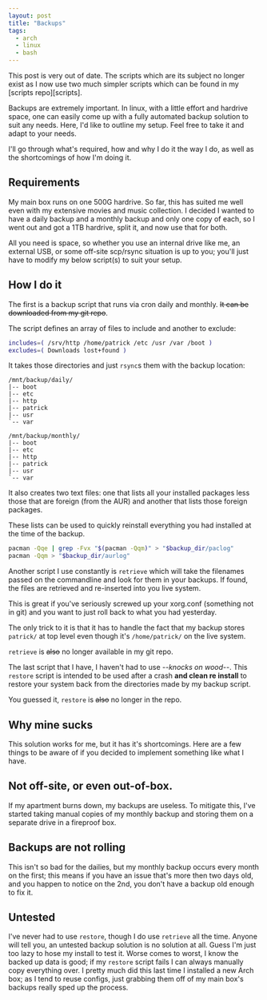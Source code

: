 ```yaml
---
layout: post
title: "Backups"
tags:
  - arch
  - linux
  - bash
---
```


<div class="well">
This post is very out of date. The scripts which are its subject no 
longer exist as I now use two much simpler scripts which can be found in 
my [scripts repo][scripts].
</div>

[scripts]: https://github.com/pbrisbin/scripts "Scripts"

Backups are extremely important. In linux, with a little effort and 
hardrive space, one can easily come up with a fully automated backup 
solution to suit any needs. Here, I'd like to outline my setup. Feel 
free to take it and adapt to your needs.

I'll go through what's required, how and why I do it the way I do, as 
well as the shortcomings of how I'm doing it.

## Requirements

My main box runs on one 500G hardrive. So far, this has suited me well 
even with my extensive movies and music collection. I decided I wanted 
to have a daily backup and a monthly backup and only one copy of each, 
so I went out and got a 1TB hardrive, split it, and now use that for 
both.

All you need is space, so whether you use an internal drive like me, an 
external USB, or some off-site scp/rsync situation is up to you; you'll 
just have to modify my below script(s) to suit your setup.

## How I do it

The first is a backup script that runs via cron daily and monthly. 
<del>It can be downloaded from my git repo</del>.

The script defines an array of files to include and another to exclude:

```bash 
includes=( /srv/http /home/patrick /etc /usr /var /boot )
excludes=( Downloads lost+found )
```

It takes those directories and just `rsync`s them with the backup 
location:

```
/mnt/backup/daily/
|-- boot
|-- etc
|-- http
|-- patrick
|-- usr
`-- var

/mnt/backup/monthly/
|-- boot
|-- etc
|-- http
|-- patrick
|-- usr
`-- var
```

It also creates two text files: one that lists all your installed 
packages less those that are foreign (from the AUR) and another that 
lists those foreign packages.

These lists can be used to quickly reinstall everything you had 
installed at the time of the backup.

```bash 
pacman -Qqe | grep -Fvx "$(pacman -Qqm)" > "$backup_dir/paclog"
pacman -Qqm > "$backup_dir/aurlog"
```

Another script I use constantly is `retrieve` which will take the 
filenames passed on the commandline and look for them in your backups. 
If found, the files are retrieved and re-inserted into you live system.

This is great if you've seriously screwed up your xorg.conf (something 
not in git) and you want to just roll back to what you had yesterday.

The only trick to it is that it has to handle the fact that my backup 
stores `patrick/` at top level even though it's `/home/patrick/` on the 
live system.

`retrieve` is <del>also</del> no longer available in my git repo.

The last script that I have, I haven't had to use *--knocks on wood--*. 
This `restore` script is intended to be used after a crash **and clean 
re install** to restore your system back from the directories made by my 
backup script.

You guessed it, `restore` is <del>also</del> no longer in the repo.

[restore]: http://github.com/pbrisbin/scripts/blob/master/restore

## Why mine sucks

This solution works for me, but it has it's shortcomings. Here are a 
few things to be aware of if you decided to implement something like 
what I have.

## Not off-site, or even out-of-box.

If my apartment burns down, my backups are useless. To mitigate this, 
I've started taking manual copies of my monthly backup and storing them 
on a separate drive in a fireproof box.

## Backups are not rolling

This isn't so bad for the dailies, but my monthly backup occurs every 
month on the first; this means if you have an issue that's more then two 
days old, and you happen to notice on the 2nd, you don't have a backup 
old enough to fix it.

## Untested

I've never had to use `restore`, though I do use `retrieve` all the 
time. Anyone will tell you, an untested backup solution is no solution 
at all. Guess I'm just too lazy to hose my install to test it. Worse 
comes to worst, I know the backed up data is good; if my `restore` 
script fails I can always manually copy everything over. I pretty much 
did this last time I installed a new Arch box; as I tend to reuse 
configs, just grabbing them off of my main box's backups really sped up 
the process.
